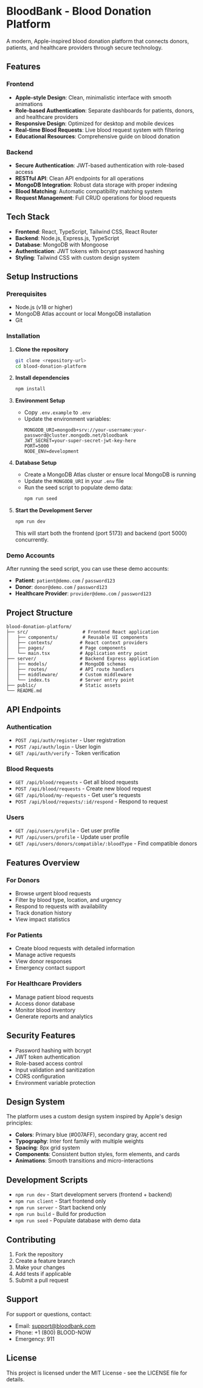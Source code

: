 # BloodBank - Blood Donation Platform

A modern, Apple-inspired blood donation platform that connects donors, patients, and healthcare providers through secure technology.

## Features

### Frontend
- **Apple-style Design**: Clean, minimalistic interface with smooth animations
- **Role-based Authentication**: Separate dashboards for patients, donors, and healthcare providers
- **Responsive Design**: Optimized for desktop and mobile devices
- **Real-time Blood Requests**: Live blood request system with filtering
- **Educational Resources**: Comprehensive guide on blood donation

### Backend
- **Secure Authentication**: JWT-based authentication with role-based access
- **RESTful API**: Clean API endpoints for all operations
- **MongoDB Integration**: Robust data storage with proper indexing
- **Blood Matching**: Automatic compatibility matching system
- **Request Management**: Full CRUD operations for blood requests

## Tech Stack

- **Frontend**: React, TypeScript, Tailwind CSS, React Router
- **Backend**: Node.js, Express.js, TypeScript
- **Database**: MongoDB with Mongoose
- **Authentication**: JWT tokens with bcrypt password hashing
- **Styling**: Tailwind CSS with custom design system

## Setup Instructions

### Prerequisites
- Node.js (v18 or higher)
- MongoDB Atlas account or local MongoDB installation
- Git

### Installation

1. **Clone the repository**
   ```bash
   git clone <repository-url>
   cd blood-donation-platform
   ```

2. **Install dependencies**
   ```bash
   npm install
   ```

3. **Environment Setup**
   - Copy `.env.example` to `.env`
   - Update the environment variables:
     ```
     MONGODB_URI=mongodb+srv://your-username:your-password@cluster.mongodb.net/bloodbank
     JWT_SECRET=your-super-secret-jwt-key-here
     PORT=5000
     NODE_ENV=development
     ```

4. **Database Setup**
   - Create a MongoDB Atlas cluster or ensure local MongoDB is running
   - Update the `MONGODB_URI` in your `.env` file
   - Run the seed script to populate demo data:
     ```bash
     npm run seed
     ```

5. **Start the Development Server**
   ```bash
   npm run dev
   ```
   
   This will start both the frontend (port 5173) and backend (port 5000) concurrently.

### Demo Accounts

After running the seed script, you can use these demo accounts:

- **Patient**: `patient@demo.com` / `password123`
- **Donor**: `donor@demo.com` / `password123`
- **Healthcare Provider**: `provider@demo.com` / `password123`

## Project Structure

```
blood-donation-platform/
├── src/                    # Frontend React application
│   ├── components/         # Reusable UI components
│   ├── contexts/          # React context providers
│   ├── pages/             # Page components
│   └── main.tsx           # Application entry point
├── server/                # Backend Express application
│   ├── models/            # MongoDB schemas
│   ├── routes/            # API route handlers
│   ├── middleware/        # Custom middleware
│   └── index.ts           # Server entry point
├── public/                # Static assets
└── README.md
```

## API Endpoints

### Authentication
- `POST /api/auth/register` - User registration
- `POST /api/auth/login` - User login
- `GET /api/auth/verify` - Token verification

### Blood Requests
- `GET /api/blood/requests` - Get all blood requests
- `POST /api/blood/requests` - Create new blood request
- `GET /api/blood/my-requests` - Get user's requests
- `POST /api/blood/requests/:id/respond` - Respond to request

### Users
- `GET /api/users/profile` - Get user profile
- `PUT /api/users/profile` - Update user profile
- `GET /api/users/donors/compatible/:bloodType` - Find compatible donors

## Features Overview

### For Donors
- Browse urgent blood requests
- Filter by blood type, location, and urgency
- Respond to requests with availability
- Track donation history
- View impact statistics

### For Patients
- Create blood requests with detailed information
- Manage active requests
- View donor responses
- Emergency contact support

### For Healthcare Providers
- Manage patient blood requests
- Access donor database
- Monitor blood inventory
- Generate reports and analytics

## Security Features

- Password hashing with bcrypt
- JWT token authentication
- Role-based access control
- Input validation and sanitization
- CORS configuration
- Environment variable protection

## Design System

The platform uses a custom design system inspired by Apple's design principles:

- **Colors**: Primary blue (#007AFF), secondary gray, accent red
- **Typography**: Inter font family with multiple weights
- **Spacing**: 8px grid system
- **Components**: Consistent button styles, form elements, and cards
- **Animations**: Smooth transitions and micro-interactions

## Development Scripts

- `npm run dev` - Start development servers (frontend + backend)
- `npm run client` - Start frontend only
- `npm run server` - Start backend only
- `npm run build` - Build for production
- `npm run seed` - Populate database with demo data

## Contributing

1. Fork the repository
2. Create a feature branch
3. Make your changes
4. Add tests if applicable
5. Submit a pull request

## Support

For support or questions, contact:
- Email: support@bloodbank.com
- Phone: +1 (800) BLOOD-NOW
- Emergency: 911

## License

This project is licensed under the MIT License - see the LICENSE file for details.